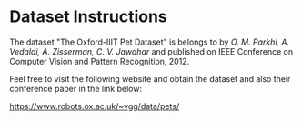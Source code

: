 # Dataset Instructions
The dataset "The Oxford-IIIT Pet Dataset" is belongs to by _O. M. Parkhi, A. Vedaldi, A. Zisserman, C. V. Jawahar_ and published on IEEE Conference on Computer Vision and Pattern Recognition, 2012.

Feel free to visit the following website and obtain the dataset and also their conference paper in the link below:

https://www.robots.ox.ac.uk/~vgg/data/pets/

